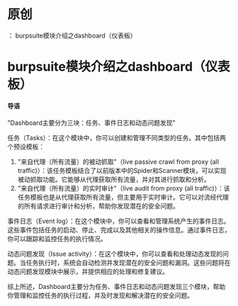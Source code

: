 # 原创
：  burpsuite模块介绍之dashboard（仪表板）

# burpsuite模块介绍之dashboard（仪表板）

#### 导语

"Dashboard主要分为三块：任务、事件日志和动态问题发现"

任务（Tasks）：在这个模块中，你可以创建和管理不同类型的任务。其中包括两个预设模板：

1.  "来自代理（所有流量）的被动抓取"（live passive crawl from proxy (all traffic)）：该任务模板结合了以前版本中的Spider和Scanner模块，可以实现被动抓取功能。它能够从代理获取所有流量，并对其进行抓取和分析。 
1.  "来自代理（所有流量）的实时审计"（live audit from proxy (all traffic)）：该任务模板也是从代理获取所有流量，但主要用于实时审计。它可以对流经代理的所有请求进行审计和分析，帮助你发现潜在的安全问题。 

事件日志（Event log）：在这个模块中，你可以查看和管理系统产生的事件日志。这些事件包括任务的启动、停止、完成以及其他相关的操作信息。通过事件日志，你可以跟踪和监控任务的执行情况。

动态问题发现（Issue activity）：在这个模块中，你可以查看和处理动态发现的问题。当任务执行时，系统会自动检测并发现潜在的安全问题和漏洞。这些问题将在动态问题发现模块中展示，并提供相应的处理和修复建议。

综上所述，Dashboard主要分为任务、事件日志和动态问题发现三个模块，帮助你管理和监控任务的执行过程，并及时发现和解决潜在的安全问题。
